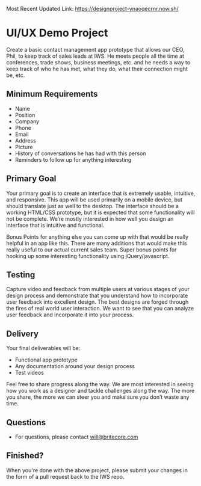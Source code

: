 Most Recent Updated Link: https://designproject-ynaoqecrnr.now.sh/

UI/UX Demo Project
================================

Create a basic contact management app prototype that allows our CEO, Phil, to keep track of sales leads at IWS. He meets people all the time at conferences, trade shows, business meetings, etc. and he needs a way to keep track of who he has met, what they do, what their connection might be, etc.

Minimum Requirements
--------------------

 - Name
 - Position
 - Company
 - Phone
 - Email
 - Address
 - Picture
 - History of conversations he has had with this person
 - Reminders to follow up for anything interesting

Primary Goal
------------

Your primary goal is to create an interface that is extremely usable, intuitive, and responsive. This app will be used primarily on a mobile device, but should translate just as well to the desktop. The interface should be a working HTML/CSS prototype, but it is expected that some functionality will not be complete. We’re mostly interested in how well you design an interface that is intuitive and functional.

Bonus Points for anything else you can come up with that would be really helpful in an app like this. There are many additions that would make this really useful to our actual current sales team. Super bonus points for hooking up some interesting functionality using jQuery/javascript.

Testing
-------

Capture video and feedback from multiple users at various stages of your design process and demonstrate that you understand how to incorporate user feedback into excellent design. The best designs are forged through the fires of real world user interaction. We want to see that you can analyze user feedback and incorporate it into your process.

Delivery
--------

Your final deliverables will be:
 - Functional app prototype
 - Any documentation around your design process
 - Test videos

Feel free to share progress along the way. We are most interested in seeing how you work as a designer and tackle challenges along the way. The more you share, the more we can steer you and make sure you don’t waste any time.

Questions
---------

 - For questions, please contact will@britecore.com

Finished?
---------

When you're done with the above project, please submit your changes in the form of a pull request back to the IWS repo.
